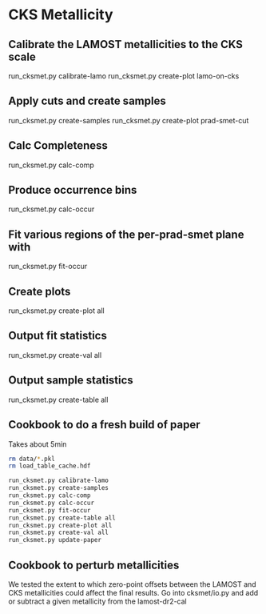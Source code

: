 # CKS Metallicity

## Calibrate the LAMOST metallicities to the CKS scale

run_cksmet.py calibrate-lamo
run_cksmet.py create-plot lamo-on-cks

## Apply cuts and create samples

run_cksmet.py create-samples
run_cksmet.py create-plot prad-smet-cut

## Calc Completeness

run_cksmet.py calc-comp

## Produce occurrence bins

run_cksmet.py calc-occur

## Fit various regions of the per-prad-smet plane with

run_cksmet.py fit-occur

## Create plots

run_cksmet.py create-plot all

## Output fit statistics

run_cksmet.py create-val all

## Output sample statistics

run_cksmet.py create-table all

## Cookbook to do a fresh build of paper 

Takes about 5min

```bash
rm data/*.pkl
rm load_table_cache.hdf

run_cksmet.py calibrate-lamo
run_cksmet.py create-samples
run_cksmet.py calc-comp
run_cksmet.py calc-occur
run_cksmet.py fit-occur
run_cksmet.py create-table all
run_cksmet.py create-plot all
run_cksmet.py create-val all
run_cksmet.py update-paper
```

## Cookbook to perturb metallicities

We tested the extent to which zero-point offsets between the LAMOST
and CKS metallicities could affect the final results. Go into
cksmet/io.py and add or subtract a given metallicity from the lamost-dr2-cal
